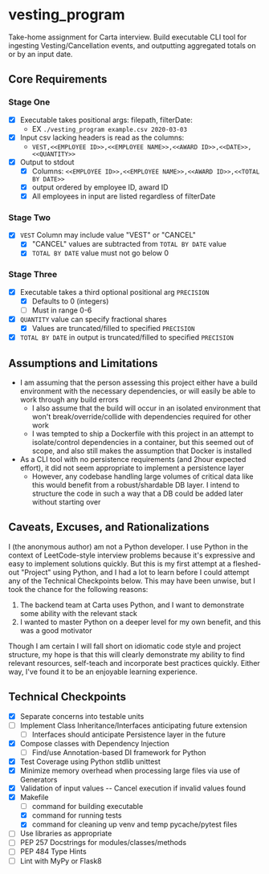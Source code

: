 # vesting_program

Take-home assignment for Carta interview. Build executable CLI tool for ingesting Vesting/Cancellation events, and outputting aggregated totals on or by an input date.

## Core Requirements

### Stage One

- [x] Executable takes positional args: filepath, filterDate:
  - EX `./vesting_program example.csv 2020-03-03`
- [x] Input csv lacking headers is read as the columns:
  - `VEST,<<EMPLOYEE ID>>,<<EMPLOYEE NAME>>,<<AWARD ID>>,<<DATE>>,<<QUANTITY>>`
- [x] Output to stdout
  - [x] Columns: `<<EMPLOYEE ID>>,<<EMPLOYEE NAME>>,<<AWARD ID>>,<<TOTAL BY DATE>>`
  - [x] output ordered by employee ID, award ID
  - [x] All employees in input are listed regardless of filterDate

### Stage Two

- [x] `VEST` Column may include value "VEST" or "CANCEL"
  - [x] "CANCEL" values are subtracted from `TOTAL BY DATE` value
  - [x] `TOTAL BY DATE` value must not go below 0

### Stage Three

- [x] Executable takes a third optional positional arg `PRECISION`
  - [x] Defaults to 0 (integers)
  - [ ] Must in range 0-6
- [x] `QUANTITY` value can specify fractional shares
  - [x] Values are truncated/filled to specified `PRECISION`
- [x] `TOTAL BY DATE` in output is truncated/filled to specified `PRECISION`

## Assumptions and Limitations

- I am assuming that the person assessing this project either have a build environment with the necessary dependencies, or will easily be able to work through any build errors
  - I also assume that the build will occur in an isolated environment that won't break/override/collide with dependencies required for other work
  - I was tempted to ship a Dockerfile with this project in an attempt to isolate/control dependencies in a container, but this seemed out of scope, and also still makes the assumption that Docker is installed
- As a CLI tool with no persistence requirements (and 2hour expected effort), it did not seem appropriate to implement a persistence layer
  - However, any codebase handling large volumes of critical data like this would benefit from a robust/shardable DB layer. I intend to structure the code in such a way that a DB could be added later without starting over

## Caveats, Excuses, and Rationalizations

I (the anonymous author) am not a Python developer. I use Python in the context of LeetCode-style interview problems because it's expressive and easy to implement solutions quickly. But this is my first attempt at a fleshed-out "Project" using Python, and I had a lot to learn before I could attempt any of the Technical Checkpoints below. This may have been unwise, but I took the chance for the following reasons:

1. The backend team at Carta uses Python, and I want to demonstrate some ability with the relevant stack
1. I wanted to master Python on a deeper level for my own benefit, and this was a good motivator

Though I am certain I will fall short on idiomatic code style and project structure, my hope is that this will clearly demonstrate my ability to find relevant resources, self-teach and incorporate best practices quickly. Either way, I've found it to be an enjoyable learning experience.

## Technical Checkpoints

- [x] Separate concerns into testable units
- [ ] Implement Class Inheritance/Interfaces anticipating future extension
  - [ ] Interfaces should anticipate Persistence layer in the future
- [x] Compose classes with Dependency Injection
  - [ ] Find/use Annotation-based DI framework for Python
- [x] Test Coverage using Python stdlib unittest
- [x] Minimize memory overhead when processing large files via use of Generators
- [x] Validation of input values -- Cancel execution if invalid values found
- [x] Makefile
  - [ ] command for building executable
  - [x] command for running tests
  - [x] command for cleaning up venv and temp pycache/pytest files
- [ ] Use libraries as appropriate
- [ ] PEP 257 Docstrings for modules/classes/methods
- [ ] PEP 484 Type Hints
- [ ] Lint with MyPy or Flask8
